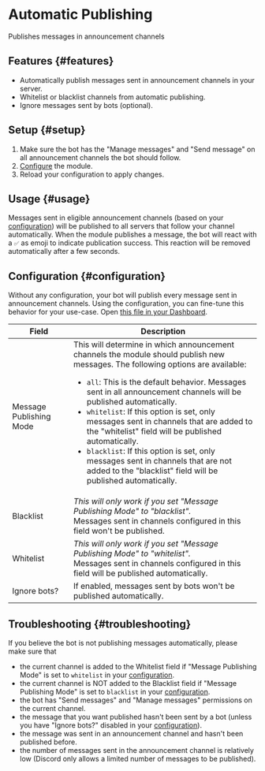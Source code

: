 # Automatic Publishing

Publishes messages in announcement channels

<ModuleOverview moduleName="auto-publisher" />

## Features {#features}

* Automatically publish messages sent in announcement channels in your server.
* Whitelist or blacklist channels from automatic publishing.
* Ignore messages sent by bots (optional).

## Setup {#setup}

1. Make sure the bot has the "Manage messages" and "Send message" on all announcement channels the bot should follow.
2. [Configure](#configuration) the module.
3. Reload your configuration to apply changes.

## Usage {#usage}

Messages sent in eligible announcement channels (based on your [configuration](#configuration)) will be published to all
servers that follow your channel automatically.
When the module publishes a message, the bot will react with a `✅` as emoji to indicate publication success. This
reaction will be removed automatically after a few seconds.

## Configuration {#configuration}

Without any configuration, your bot will publish every message sent in announcement channels. Using the configuration,
you can fine-tune this behavior for your use-case.
Open [this file in your Dashboard](https://scnx.app/glink?page=bot/configuration?file=auto-publisher|config).

| Field                   | Description                                                                                                                                                                                                                                                                                                                                                                                                                                                                                                                                                                                                     |
|-------------------------|-----------------------------------------------------------------------------------------------------------------------------------------------------------------------------------------------------------------------------------------------------------------------------------------------------------------------------------------------------------------------------------------------------------------------------------------------------------------------------------------------------------------------------------------------------------------------------------------------------------------|
| Message Publishing Mode | This will determine in which announcement channels the module should publish new messages. The following options are available: <ul><li><code>all</code>: This is the default behavior. Messages sent in all announcement channels will be published automatically.</li><li><code>whitelist</code>: If this option is set, only messages sent in channels that are added to the "whitelist" field will be published automatically.</li><li><code>blacklist</code>: If this option is set, only messages sent in channels that are not added to the "blacklist" field will be published automatically.</li></ul> |
| Blacklist               | *This will only work if you set "Message Publishing Mode" to "blacklist".*<br/>Messages sent in channels configured in this field won't be published.                                                                                                                                                                                                                                                                                                                                                                                                                                                           |
| Whitelist               | *This will only work if you set "Message Publishing Mode" to "whitelist".*<br/>Messages sent in channels configured in this field will be published automatically.                                                                                                                                                                                                                                                                                                                                                                                                                                              |
| Ignore bots?            | If enabled, messages sent by bots won't be published automatically.                                                                                                                                                                                                                                                                                                                                                                                                                                                                                                                                             |

## Troubleshooting {#troubleshooting}

If you believe the bot is not publishing messages automatically, please make sure that

* the current channel is added to the Whitelist field if "Message Publishing Mode" is set to `whitelist` in
  your [configuration](#configuration).
* the current channel is NOT added to the Blacklist field if "Message Publishing Mode" is set to `blacklist` in
  your [configuration](#configuration).
* the bot has "Send messages" and "Manage messages" permissions on the current channel.
* the message that you want published hasn't been sent by a bot (unless you have "Ignore bots?" disabled in
  your [configuration](#configuration)).
* the message was sent in an announcement channel and hasn't been published before.
* the number of messages sent in the announcement channel is relatively low (Discord only allows a limited number of
  messages to be published).